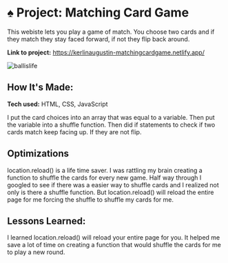 # ♠️ Project: Matching Card Game

This webiste lets you play a game of match. You choose two cards and if they match they stay faced forward, if not they flip back around. 

**Link to project:** https://kerlinaugustin-matchingcardgame.netlify.app/

![ballislife](https://user-images.githubusercontent.com/102834611/169628510-45cc228e-800e-4df7-bd0c-bfc082cad392.jpeg)

## How It's Made:

**Tech used:** HTML, CSS, JavaScript

I put the card choices into an array that was equal to a variable. Then put the variable into a shuffle function. Then did if statements to check if two cards match keep facing up. If they are not flip.

## Optimizations

location.reload() is a life time saver. I was rattling my brain creating a function to shuffle the cards for every new game. Half way through I googled to see if there was a easier way to shuffle cards and I realized not only is there a shuffle function. But location.reload() will reload the entire page for me forcing the shuffle to shuffle my cards for me.

## Lessons Learned:

I learned location.reload() will reload your entire page for you. It helped me save a lot of time on creating a function that would shuffle the cards for me to play a new round.


